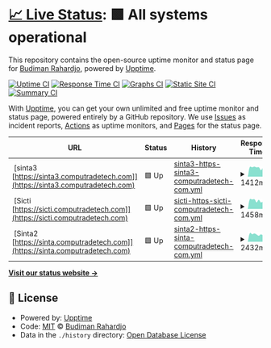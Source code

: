 # [📈 Live Status](https://budimanr3101.github.io/uptime): <!--live status--> **🟩 All systems operational**

This repository contains the open-source uptime monitor and status page for [Budiman Rahardjo](https://budimanr3101.github.io/uptime), powered by [Upptime](https://github.com/upptime/upptime).

[![Uptime CI](https://github.com/budimanr3101/uptime/workflows/Uptime%20CI/badge.svg)](https://github.com/budimanr3101/uptime/actions?query=workflow%3A%22Uptime+CI%22)
[![Response Time CI](https://github.com/budimanr3101/uptime/workflows/Response%20Time%20CI/badge.svg)](https://github.com/budimanr3101/uptime/actions?query=workflow%3A%22Response+Time+CI%22)
[![Graphs CI](https://github.com/budimanr3101/uptime/workflows/Graphs%20CI/badge.svg)](https://github.com/budimanr3101/uptime/actions?query=workflow%3A%22Graphs+CI%22)
[![Static Site CI](https://github.com/budimanr3101/uptime/workflows/Static%20Site%20CI/badge.svg)](https://github.com/budimanr3101/uptime/actions?query=workflow%3A%22Static+Site+CI%22)
[![Summary CI](https://github.com/budimanr3101/uptime/workflows/Summary%20CI/badge.svg)](https://github.com/budimanr3101/uptime/actions?query=workflow%3A%22Summary+CI%22)

With [Upptime](https://upptime.js.org), you can get your own unlimited and free uptime monitor and status page, powered entirely by a GitHub repository. We use [Issues](https://github.com/budimanr3101/uptime/issues) as incident reports, [Actions](https://github.com/budimanr3101/uptime/actions) as uptime monitors, and [Pages](https://budimanr3101.github.io/uptime) for the status page.

<!--start: status pages-->
<!-- This summary is generated by Upptime (https://github.com/upptime/upptime) -->
<!-- Do not edit this manually, your changes will be overwritten -->
<!-- prettier-ignore -->
| URL | Status | History | Response Time | Uptime |
| --- | ------ | ------- | ------------- | ------ |
| <img alt="" src="https://favicons.githubusercontent.com/sinta3.computradetech.com" height="13"> [sinta3 [https://sinta3.computradetech.com]](https://sinta3.computradetech.com) | 🟩 Up | [sinta3-https-sinta3-computradetech-com.yml](https://github.com/budimanr3101/uptime/commits/HEAD/history/sinta3-https-sinta3-computradetech-com.yml) | <details><summary><img alt="Response time graph" src="./graphs/sinta3-https-sinta3-computradetech-com/response-time-week.png" height="20"> 1412ms</summary><br><a href="https://budimanr3101.github.io/uptime/history/sinta3-https-sinta3-computradetech-com"><img alt="Response time 1519" src="https://img.shields.io/endpoint?url=https%3A%2F%2Fraw.githubusercontent.com%2Fbudimanr3101%2Fuptime%2FHEAD%2Fapi%2Fsinta3-https-sinta3-computradetech-com%2Fresponse-time.json"></a><br><a href="https://budimanr3101.github.io/uptime/history/sinta3-https-sinta3-computradetech-com"><img alt="24-hour response time 1484" src="https://img.shields.io/endpoint?url=https%3A%2F%2Fraw.githubusercontent.com%2Fbudimanr3101%2Fuptime%2FHEAD%2Fapi%2Fsinta3-https-sinta3-computradetech-com%2Fresponse-time-day.json"></a><br><a href="https://budimanr3101.github.io/uptime/history/sinta3-https-sinta3-computradetech-com"><img alt="7-day response time 1412" src="https://img.shields.io/endpoint?url=https%3A%2F%2Fraw.githubusercontent.com%2Fbudimanr3101%2Fuptime%2FHEAD%2Fapi%2Fsinta3-https-sinta3-computradetech-com%2Fresponse-time-week.json"></a><br><a href="https://budimanr3101.github.io/uptime/history/sinta3-https-sinta3-computradetech-com"><img alt="30-day response time 1519" src="https://img.shields.io/endpoint?url=https%3A%2F%2Fraw.githubusercontent.com%2Fbudimanr3101%2Fuptime%2FHEAD%2Fapi%2Fsinta3-https-sinta3-computradetech-com%2Fresponse-time-month.json"></a><br><a href="https://budimanr3101.github.io/uptime/history/sinta3-https-sinta3-computradetech-com"><img alt="1-year response time 1519" src="https://img.shields.io/endpoint?url=https%3A%2F%2Fraw.githubusercontent.com%2Fbudimanr3101%2Fuptime%2FHEAD%2Fapi%2Fsinta3-https-sinta3-computradetech-com%2Fresponse-time-year.json"></a></details> | <details><summary><a href="https://budimanr3101.github.io/uptime/history/sinta3-https-sinta3-computradetech-com">100.00%</a></summary><a href="https://budimanr3101.github.io/uptime/history/sinta3-https-sinta3-computradetech-com"><img alt="All-time uptime 99.95%" src="https://img.shields.io/endpoint?url=https%3A%2F%2Fraw.githubusercontent.com%2Fbudimanr3101%2Fuptime%2FHEAD%2Fapi%2Fsinta3-https-sinta3-computradetech-com%2Fuptime.json"></a><br><a href="https://budimanr3101.github.io/uptime/history/sinta3-https-sinta3-computradetech-com"><img alt="24-hour uptime 100.00%" src="https://img.shields.io/endpoint?url=https%3A%2F%2Fraw.githubusercontent.com%2Fbudimanr3101%2Fuptime%2FHEAD%2Fapi%2Fsinta3-https-sinta3-computradetech-com%2Fuptime-day.json"></a><br><a href="https://budimanr3101.github.io/uptime/history/sinta3-https-sinta3-computradetech-com"><img alt="7-day uptime 100.00%" src="https://img.shields.io/endpoint?url=https%3A%2F%2Fraw.githubusercontent.com%2Fbudimanr3101%2Fuptime%2FHEAD%2Fapi%2Fsinta3-https-sinta3-computradetech-com%2Fuptime-week.json"></a><br><a href="https://budimanr3101.github.io/uptime/history/sinta3-https-sinta3-computradetech-com"><img alt="30-day uptime 99.95%" src="https://img.shields.io/endpoint?url=https%3A%2F%2Fraw.githubusercontent.com%2Fbudimanr3101%2Fuptime%2FHEAD%2Fapi%2Fsinta3-https-sinta3-computradetech-com%2Fuptime-month.json"></a><br><a href="https://budimanr3101.github.io/uptime/history/sinta3-https-sinta3-computradetech-com"><img alt="1-year uptime 99.95%" src="https://img.shields.io/endpoint?url=https%3A%2F%2Fraw.githubusercontent.com%2Fbudimanr3101%2Fuptime%2FHEAD%2Fapi%2Fsinta3-https-sinta3-computradetech-com%2Fuptime-year.json"></a></details>
| <img alt="" src="https://favicons.githubusercontent.com/sicti.computradetech.com" height="13"> [Sicti [https://sicti.computradetech.com]](https://sicti.computradetech.com) | 🟩 Up | [sicti-https-sicti-computradetech-com.yml](https://github.com/budimanr3101/uptime/commits/HEAD/history/sicti-https-sicti-computradetech-com.yml) | <details><summary><img alt="Response time graph" src="./graphs/sicti-https-sicti-computradetech-com/response-time-week.png" height="20"> 1458ms</summary><br><a href="https://budimanr3101.github.io/uptime/history/sicti-https-sicti-computradetech-com"><img alt="Response time 1571" src="https://img.shields.io/endpoint?url=https%3A%2F%2Fraw.githubusercontent.com%2Fbudimanr3101%2Fuptime%2FHEAD%2Fapi%2Fsicti-https-sicti-computradetech-com%2Fresponse-time.json"></a><br><a href="https://budimanr3101.github.io/uptime/history/sicti-https-sicti-computradetech-com"><img alt="24-hour response time 1635" src="https://img.shields.io/endpoint?url=https%3A%2F%2Fraw.githubusercontent.com%2Fbudimanr3101%2Fuptime%2FHEAD%2Fapi%2Fsicti-https-sicti-computradetech-com%2Fresponse-time-day.json"></a><br><a href="https://budimanr3101.github.io/uptime/history/sicti-https-sicti-computradetech-com"><img alt="7-day response time 1458" src="https://img.shields.io/endpoint?url=https%3A%2F%2Fraw.githubusercontent.com%2Fbudimanr3101%2Fuptime%2FHEAD%2Fapi%2Fsicti-https-sicti-computradetech-com%2Fresponse-time-week.json"></a><br><a href="https://budimanr3101.github.io/uptime/history/sicti-https-sicti-computradetech-com"><img alt="30-day response time 1571" src="https://img.shields.io/endpoint?url=https%3A%2F%2Fraw.githubusercontent.com%2Fbudimanr3101%2Fuptime%2FHEAD%2Fapi%2Fsicti-https-sicti-computradetech-com%2Fresponse-time-month.json"></a><br><a href="https://budimanr3101.github.io/uptime/history/sicti-https-sicti-computradetech-com"><img alt="1-year response time 1571" src="https://img.shields.io/endpoint?url=https%3A%2F%2Fraw.githubusercontent.com%2Fbudimanr3101%2Fuptime%2FHEAD%2Fapi%2Fsicti-https-sicti-computradetech-com%2Fresponse-time-year.json"></a></details> | <details><summary><a href="https://budimanr3101.github.io/uptime/history/sicti-https-sicti-computradetech-com">100.00%</a></summary><a href="https://budimanr3101.github.io/uptime/history/sicti-https-sicti-computradetech-com"><img alt="All-time uptime 99.95%" src="https://img.shields.io/endpoint?url=https%3A%2F%2Fraw.githubusercontent.com%2Fbudimanr3101%2Fuptime%2FHEAD%2Fapi%2Fsicti-https-sicti-computradetech-com%2Fuptime.json"></a><br><a href="https://budimanr3101.github.io/uptime/history/sicti-https-sicti-computradetech-com"><img alt="24-hour uptime 100.00%" src="https://img.shields.io/endpoint?url=https%3A%2F%2Fraw.githubusercontent.com%2Fbudimanr3101%2Fuptime%2FHEAD%2Fapi%2Fsicti-https-sicti-computradetech-com%2Fuptime-day.json"></a><br><a href="https://budimanr3101.github.io/uptime/history/sicti-https-sicti-computradetech-com"><img alt="7-day uptime 100.00%" src="https://img.shields.io/endpoint?url=https%3A%2F%2Fraw.githubusercontent.com%2Fbudimanr3101%2Fuptime%2FHEAD%2Fapi%2Fsicti-https-sicti-computradetech-com%2Fuptime-week.json"></a><br><a href="https://budimanr3101.github.io/uptime/history/sicti-https-sicti-computradetech-com"><img alt="30-day uptime 99.95%" src="https://img.shields.io/endpoint?url=https%3A%2F%2Fraw.githubusercontent.com%2Fbudimanr3101%2Fuptime%2FHEAD%2Fapi%2Fsicti-https-sicti-computradetech-com%2Fuptime-month.json"></a><br><a href="https://budimanr3101.github.io/uptime/history/sicti-https-sicti-computradetech-com"><img alt="1-year uptime 99.95%" src="https://img.shields.io/endpoint?url=https%3A%2F%2Fraw.githubusercontent.com%2Fbudimanr3101%2Fuptime%2FHEAD%2Fapi%2Fsicti-https-sicti-computradetech-com%2Fuptime-year.json"></a></details>
| <img alt="" src="https://favicons.githubusercontent.com/sinta.computradetech.com" height="13"> [Sinta2 [https://sinta.computradetech.com]](https://sinta.computradetech.com) | 🟩 Up | [sinta2-https-sinta-computradetech-com.yml](https://github.com/budimanr3101/uptime/commits/HEAD/history/sinta2-https-sinta-computradetech-com.yml) | <details><summary><img alt="Response time graph" src="./graphs/sinta2-https-sinta-computradetech-com/response-time-week.png" height="20"> 2432ms</summary><br><a href="https://budimanr3101.github.io/uptime/history/sinta2-https-sinta-computradetech-com"><img alt="Response time 2513" src="https://img.shields.io/endpoint?url=https%3A%2F%2Fraw.githubusercontent.com%2Fbudimanr3101%2Fuptime%2FHEAD%2Fapi%2Fsinta2-https-sinta-computradetech-com%2Fresponse-time.json"></a><br><a href="https://budimanr3101.github.io/uptime/history/sinta2-https-sinta-computradetech-com"><img alt="24-hour response time 2521" src="https://img.shields.io/endpoint?url=https%3A%2F%2Fraw.githubusercontent.com%2Fbudimanr3101%2Fuptime%2FHEAD%2Fapi%2Fsinta2-https-sinta-computradetech-com%2Fresponse-time-day.json"></a><br><a href="https://budimanr3101.github.io/uptime/history/sinta2-https-sinta-computradetech-com"><img alt="7-day response time 2432" src="https://img.shields.io/endpoint?url=https%3A%2F%2Fraw.githubusercontent.com%2Fbudimanr3101%2Fuptime%2FHEAD%2Fapi%2Fsinta2-https-sinta-computradetech-com%2Fresponse-time-week.json"></a><br><a href="https://budimanr3101.github.io/uptime/history/sinta2-https-sinta-computradetech-com"><img alt="30-day response time 2513" src="https://img.shields.io/endpoint?url=https%3A%2F%2Fraw.githubusercontent.com%2Fbudimanr3101%2Fuptime%2FHEAD%2Fapi%2Fsinta2-https-sinta-computradetech-com%2Fresponse-time-month.json"></a><br><a href="https://budimanr3101.github.io/uptime/history/sinta2-https-sinta-computradetech-com"><img alt="1-year response time 2513" src="https://img.shields.io/endpoint?url=https%3A%2F%2Fraw.githubusercontent.com%2Fbudimanr3101%2Fuptime%2FHEAD%2Fapi%2Fsinta2-https-sinta-computradetech-com%2Fresponse-time-year.json"></a></details> | <details><summary><a href="https://budimanr3101.github.io/uptime/history/sinta2-https-sinta-computradetech-com">100.00%</a></summary><a href="https://budimanr3101.github.io/uptime/history/sinta2-https-sinta-computradetech-com"><img alt="All-time uptime 99.95%" src="https://img.shields.io/endpoint?url=https%3A%2F%2Fraw.githubusercontent.com%2Fbudimanr3101%2Fuptime%2FHEAD%2Fapi%2Fsinta2-https-sinta-computradetech-com%2Fuptime.json"></a><br><a href="https://budimanr3101.github.io/uptime/history/sinta2-https-sinta-computradetech-com"><img alt="24-hour uptime 100.00%" src="https://img.shields.io/endpoint?url=https%3A%2F%2Fraw.githubusercontent.com%2Fbudimanr3101%2Fuptime%2FHEAD%2Fapi%2Fsinta2-https-sinta-computradetech-com%2Fuptime-day.json"></a><br><a href="https://budimanr3101.github.io/uptime/history/sinta2-https-sinta-computradetech-com"><img alt="7-day uptime 100.00%" src="https://img.shields.io/endpoint?url=https%3A%2F%2Fraw.githubusercontent.com%2Fbudimanr3101%2Fuptime%2FHEAD%2Fapi%2Fsinta2-https-sinta-computradetech-com%2Fuptime-week.json"></a><br><a href="https://budimanr3101.github.io/uptime/history/sinta2-https-sinta-computradetech-com"><img alt="30-day uptime 99.95%" src="https://img.shields.io/endpoint?url=https%3A%2F%2Fraw.githubusercontent.com%2Fbudimanr3101%2Fuptime%2FHEAD%2Fapi%2Fsinta2-https-sinta-computradetech-com%2Fuptime-month.json"></a><br><a href="https://budimanr3101.github.io/uptime/history/sinta2-https-sinta-computradetech-com"><img alt="1-year uptime 99.95%" src="https://img.shields.io/endpoint?url=https%3A%2F%2Fraw.githubusercontent.com%2Fbudimanr3101%2Fuptime%2FHEAD%2Fapi%2Fsinta2-https-sinta-computradetech-com%2Fuptime-year.json"></a></details>

<!--end: status pages-->

[**Visit our status website →**](https://budimanr3101.github.io/uptime)

## 📄 License

- Powered by: [Upptime](https://github.com/upptime/upptime)
- Code: [MIT](./LICENSE) © [Budiman Rahardjo](https://budimanr3101.github.io/uptime)
- Data in the `./history` directory: [Open Database License](https://opendatacommons.org/licenses/odbl/1-0/)

